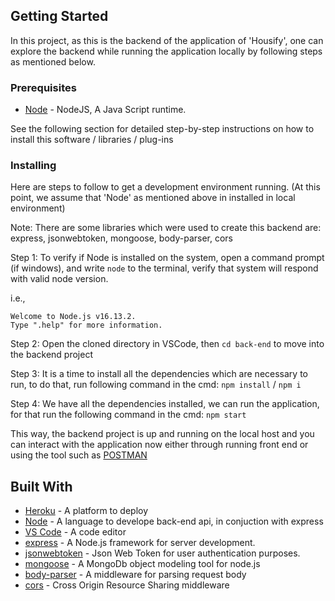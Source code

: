 ## Getting Started

In this project, as this is the backend of the application of 'Housify', one can explore the backend while running the application locally by following steps as mentioned below.

### Prerequisites

- [Node](https://nodejs.org/en/download/) - NodeJS, A Java Script runtime.

See the following section for detailed step-by-step instructions on how to install this software / libraries / plug-ins

### Installing

Here are steps to follow to get a development environment running.
(At this point, we assume that 'Node' as mentioned above in installed in local environment)

Note: There are some libraries which were used to create this backend are: express, jsonwebtoken, mongoose, body-parser, cors

Step 1: To verify if Node is installed on the system, open a command prompt (if windows), and write `node` to the terminal, verify that system will respond with valid node version.

i.e.,

```
Welcome to Node.js v16.13.2.
Type ".help" for more information.
```
Step 2: Open the cloned directory in VSCode, then `cd back-end` to move into the backend project

Step 3: It is a time to install all the dependencies which are necessary to run, to do that, run following command in the cmd: `npm install` / `npm i`

Step 4: We have all the dependencies installed, we can run the application, for that run the following command in the cmd: `npm start`

This way, the backend project is up and running on the local host and you can interact with the application now either through running front end or using the tool such as [POSTMAN](https://www.postman.com/)

## Built With

- [Heroku](https://www.heroku.com/) - A platform to deploy
- [Node](https://nodejs.org/en/download/) - A language to develope back-end api, in conjuction with express
- [VS Code](https://code.visualstudio.com/) - A code editor
- [express](https://www.npmjs.com/package/express) - A Node.js framework for server development.
- [jsonwebtoken](https://jwt.io/) - Json Web Token for user authentication purposes.
- [mongoose](https://www.npmjs.com/package/mongoose) - A MongoDb object modeling tool for node.js
- [body-parser](https://www.npmjs.com/package/body-parser) - A middleware for parsing request body
- [cors](https://www.npmjs.com/package/cors) - Cross Origin Resource Sharing middleware
